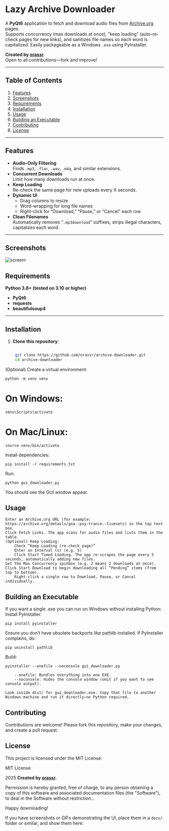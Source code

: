 # Lazy Archive Downloader

A **PyQt6** application to fetch and download audio files from [Archive.org](https://archive.org/) pages.  
Supports concurrency (max downloads at once), “keep loading” (auto-re-check pages for new links), and sanitizes file names so each word is capitalized. Easily packageable as a Windows `.exe` using PyInstaller.

**Created by [orassr](https://github.com/orassr).**  
Open to all contributions—fork and improve!

---

## Table of Contents

1. [Features](#features)  
2. [Screenshots](#screenshots-optional)  
3. [Requirements](#requirements)  
4. [Installation](#installation)  
5. [Usage](#usage)  
6. [Building an Executable](#building-an-executable)  
7. [Contributing](#contributing)  
8. [License](#license)

---

## Features

- **Audio-Only Filtering**  
  Finds `.mp3`, `.flac`, `.wav`, `.m4a`, and similar extensions.  
- **Concurrent Downloads**  
  Limit how many downloads run at once.  
- **Keep Loading**  
  Re-check the same page for new uploads every X seconds.  
- **Dynamic UI**  
  - Drag columns to resize  
  - Word-wrapping for long file names  
  - Right-click for “Download,” “Pause,” or “Cancel” each row  
- **Clean Filenames**  
  Automatically removes “`.mp3download`” suffixes, strips illegal characters, capitalizes each word.

---

## Screenshots

![screem](https://github.com/user-attachments/assets/1e5598d2-6a21-4f67-b359-bbd27370fa7f)

## Requirements

 **Python 3.8+ (tested on 3.10 or higher)**
- **PyQt6**
- **requests**
- **beautifulsoup4**

---

## Installation

1. **Clone this repository**:
   ```bash

    git clone https://github.com/orassr/archive-downloader.git
    cd archive-downloader

(Optional) Create a virtual environment:
   
    python -m venv venv

# On Windows:
    venv\Scripts\activate
# On Mac/Linux:
    source venv/bin/activate

Install dependencies:
    
    pip install -r requirements.txt

Run:

    python gui_downloader.py

You should see the GUI window appear.

## Usage

    Enter an Archive.org URL (for example:
    https://archive.org/details/goa.-psy-trance.-livesets) in the top text box.
    Click Fetch Links. The app scans for audio files and lists them in the table.
    (Optional) Keep Loading:
        Check “Keep Loading (re-check page)”
        Enter an Interval (s) (e.g. 5)
        Click Start Timed Loading. The app re-scrapes the page every 5 seconds, automatically adding new files.
    Set the Max Concurrency spinbox (e.g. 2 means 2 downloads at once).
    Click Start Download to begin downloading all “Pending” items (from top to bottom).
        Right-click a single row to Download, Pause, or Cancel individually.

## Building an Executable

If you want a single .exe you can run on Windows without installing Python:
    Install PyInstaller:
    
    pip install pyinstaller

Ensure you don’t have obsolete backports like pathlib installed. If PyInstaller complains, do:
    
    pip uninstall pathlib

Build:

    pyinstaller --onefile --noconsole gui_downloader.py

        --onefile: Bundles everything into one EXE.
        --noconsole: Hides the console window (omit if you want to see console output).

    Look inside dist/ for gui_downloader.exe. Copy that file to another Windows machine and run it directly—no Python required.

## Contributing

Contributions are welcome! Please fork this repository, make your changes, and create a pull request.

## License

This project is licensed under the MIT License:

MIT License

2025 **Created by [orassr](https://github.com/orassr).**

Permission is hereby granted, free of charge, to any person obtaining a copy
of this software and associated documentation files (the "Software"), to deal
in the Software without restriction...

Happy downloading!



If you have screenshots or GIFs demonstrating the UI, place them in a `docs/` folder or similar, and show them here:

```md
